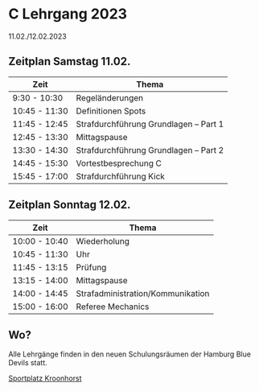 # C Lehrgang 2023

11.02./12.02.2023

## Zeitplan Samstag 11.02.
|Zeit	|Thema |
|-- |-- |
|9:30	- 10:30   |Regeländerungen|
|10:45 - 11:30	|Definitionen Spots|
|11:45 - 12:45	|Strafdurchführung Grundlagen – Part 1|
|12:45 - 13:30	|Mittagspause|
|13:30 - 14:30	|Strafdurchführung Grundlagen – Part 2|
|14:45 - 15:30	|Vortestbesprechung C|
|15:45 - 17:00	|Strafdurchführung Kick|

## Zeitplan Sonntag 12.02.
|Zeit	|Thema |
|-- |-- |
|10:00 - 10:40	|Wiederholung|
|10:45 - 11:30	|Uhr|
|11:45 - 13:15	|Prüfung|
|13:15 - 14:00	|Mittagspause|
|14:00 - 14:45	|Strafadministration/Kommunikation|
|15:00 - 16:00	|Referee Mechanics|

## Wo?
Alle Lehrgänge finden in den neuen Schulungsräumen der Hamburg Blue Devils statt.

[Sportplatz Kroonhorst](https://www.google.com/maps/place/Sportplatz+Kroonhorst/@53.5936237,9.8482714,17.68z/data=!4m5!3m4!1s0x47b1877819f7c7e1:0x71c7c59cb65fdea1!8m2!3d53.5929143!4d9.8500437)
